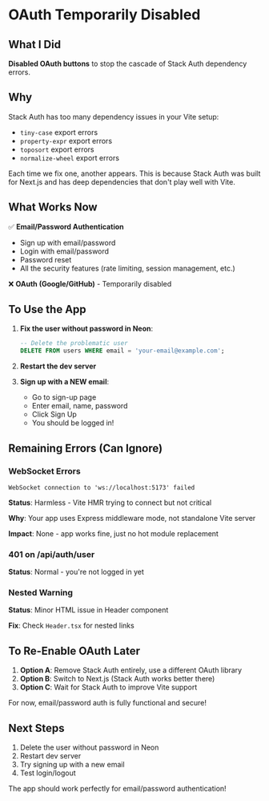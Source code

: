 # OAuth Temporarily Disabled

## What I Did

**Disabled OAuth buttons** to stop the cascade of Stack Auth dependency errors.

## Why

Stack Auth has too many dependency issues in your Vite setup:
- `tiny-case` export errors
- `property-expr` export errors  
- `toposort` export errors
- `normalize-wheel` export errors

Each time we fix one, another appears. This is because Stack Auth was built for Next.js and has deep dependencies that don't play well with Vite.

## What Works Now

✅ **Email/Password Authentication**
- Sign up with email/password
- Login with email/password
- Password reset
- All the security features (rate limiting, session management, etc.)

❌ **OAuth (Google/GitHub)** - Temporarily disabled

## To Use the App

1. **Fix the user without password in Neon**:
   ```sql
   -- Delete the problematic user
   DELETE FROM users WHERE email = 'your-email@example.com';
   ```

2. **Restart the dev server**

3. **Sign up with a NEW email**:
   - Go to sign-up page
   - Enter email, name, password
   - Click Sign Up
   - You should be logged in!

## Remaining Errors (Can Ignore)

### WebSocket Errors
```
WebSocket connection to 'ws://localhost:5173' failed
```
**Status**: Harmless - Vite HMR trying to connect but not critical

**Why**: Your app uses Express middleware mode, not standalone Vite server

**Impact**: None - app works fine, just no hot module replacement

### 401 on /api/auth/user
**Status**: Normal - you're not logged in yet

### Nested <a> Warning
**Status**: Minor HTML issue in Header component

**Fix**: Check `Header.tsx` for nested links

## To Re-Enable OAuth Later

1. **Option A**: Remove Stack Auth entirely, use a different OAuth library
2. **Option B**: Switch to Next.js (Stack Auth works better there)
3. **Option C**: Wait for Stack Auth to improve Vite support

For now, email/password auth is fully functional and secure!

## Next Steps

1. Delete the user without password in Neon
2. Restart dev server
3. Try signing up with a new email
4. Test login/logout

The app should work perfectly for email/password authentication!
